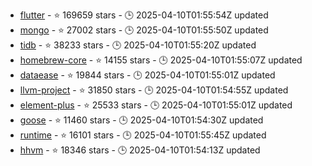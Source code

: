 - [flutter](https://github.com/flutter/flutter) - ⭐ 169659 stars - 🕒 2025-04-10T01:55:54Z updated
- [mongo](https://github.com/mongodb/mongo) - ⭐ 27002 stars - 🕒 2025-04-10T01:55:50Z updated
- [tidb](https://github.com/pingcap/tidb) - ⭐ 38233 stars - 🕒 2025-04-10T01:55:20Z updated
- [homebrew-core](https://github.com/Homebrew/homebrew-core) - ⭐ 14155 stars - 🕒 2025-04-10T01:55:07Z updated
- [dataease](https://github.com/dataease/dataease) - ⭐ 19844 stars - 🕒 2025-04-10T01:55:01Z updated
- [llvm-project](https://github.com/llvm/llvm-project) - ⭐ 31850 stars - 🕒 2025-04-10T01:54:55Z updated
- [element-plus](https://github.com/element-plus/element-plus) - ⭐ 25533 stars - 🕒 2025-04-10T01:55:01Z updated
- [goose](https://github.com/block/goose) - ⭐ 11460 stars - 🕒 2025-04-10T01:54:30Z updated
- [runtime](https://github.com/dotnet/runtime) - ⭐ 16101 stars - 🕒 2025-04-10T01:55:45Z updated
- [hhvm](https://github.com/facebook/hhvm) - ⭐ 18346 stars - 🕒 2025-04-10T01:54:13Z updated
